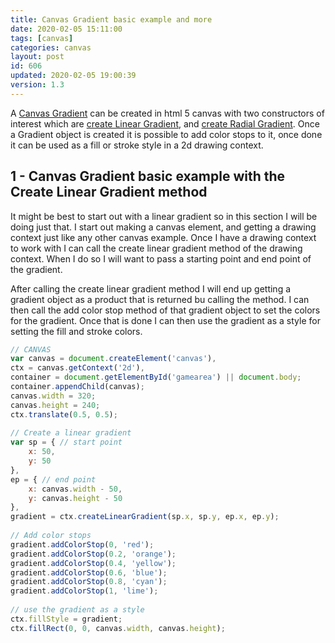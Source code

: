 ```yaml
---
title: Canvas Gradient basic example and more
date: 2020-02-05 15:11:00
tags: [canvas]
categories: canvas
layout: post
id: 606
updated: 2020-02-05 19:00:39
version: 1.3
---
```


A [Canvas Gradient](https://developer.mozilla.org/en-US/docs/Web/API/CanvasGradient) can be created in html 5 canvas with two constructors of interest which are [create Linear Gradient](https://developer.mozilla.org/en-US/docs/Web/API/CanvasRenderingContext2D/createLinearGradient), and [create Radial Gradient](https://developer.mozilla.org/en-US/docs/Web/API/CanvasRenderingContext2D/createRadialGradient). Once a Gradient object is created it is possible to add color stops to it, once done it can be used as a fill or stroke style in a 2d drawing context.

<!-- more -->

## 1 - Canvas Gradient basic example with the Create Linear Gradient method

It might be best to start out with a linear gradient so in this section I will be doing just that. I start out making a canvas element, and getting a drawing context just like any other canvas example. Once I have a drawing context to work with I can call the create linear gradient method of the drawing context. When I do so I will want to pass a starting point and end point of the gradient.

After calling the create linear gradient method I will end up getting a gradient object as a product that is returned bu calling the method. I can then call the add color stop method of that gradient object to set the colors for the gradient. Once that is done I can then use the gradient as a style for setting the fill and stroke colors.

```js
// CANVAS
var canvas = document.createElement('canvas'),
ctx = canvas.getContext('2d'),
container = document.getElementById('gamearea') || document.body;
container.appendChild(canvas);
canvas.width = 320;
canvas.height = 240;
ctx.translate(0.5, 0.5);
 
// Create a linear gradient
var sp = { // start point
    x: 50,
    y: 50
},
ep = { // end point
    x: canvas.width - 50,
    y: canvas.height - 50
},
gradient = ctx.createLinearGradient(sp.x, sp.y, ep.x, ep.y);
 
// Add color stops
gradient.addColorStop(0, 'red');
gradient.addColorStop(0.2, 'orange');
gradient.addColorStop(0.4, 'yellow');
gradient.addColorStop(0.6, 'blue');
gradient.addColorStop(0.8, 'cyan');
gradient.addColorStop(1, 'lime');
 
// use the gradient as a style
ctx.fillStyle = gradient;
ctx.fillRect(0, 0, canvas.width, canvas.height);
```